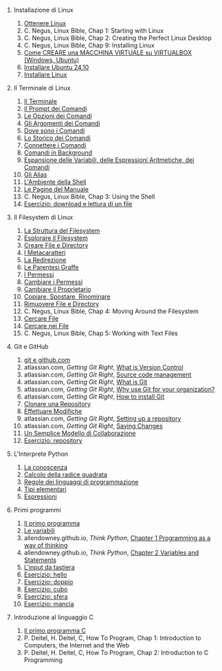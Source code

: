 1. Installazione di Linux

   1. [Ottenere Linux](./linux/install_linux/ottenere_linux.md)
   1. C. Negus, Linux Bible, Chap 1: Starting with Linux
   1. C. Negus, Linux Bible, Chap 2: Creating the Perfect Linux Desktop
   1. C. Negus, Linux Bible, Chap 9: Installing Linux
   1. [Come CREARE una MACCHINA VIRTUALE su VIRTUALBOX (Windows, Ubuntu)](https://youtu.be/ZdeGbnRkT_c?feature=shared)
   1. [Installare Ubuntu 24.10](https://youtu.be/POYlMKTV1Js?feature=shared)
   1. [Installare Linux](./linux/install_linux/installazione.md)

1. Il Terminale di Linux

   1. [Il Terminale](./linux/terminale_linux/terminale.md)
   1. [Il Prompt dei Comandi](./linux/terminale_linux/prompt.md)
   1. [Le Opzioni dei Comandi](./linux/terminale_linux/opzioni.md)
   1. [Gli Argomenti dei Comandi](./linux/terminale_linux/argomenti.md)
   1. [Dove sono i Comandi](./linux/terminale_linux/dove.md)
   1. [Lo Storico dei Comandi](./linux/terminale_linux/storico.md)
   1. [Connettere i Comandi](./linux/terminale_linux/pipes.md)
   1. [Comandi in Background](./linux/terminale_linux/background.md)
   1. [Espansione delle Variabili, delle Espressioni Aritmetiche, dei Comandi](./linux/terminale_linux/espansione.md)
   1. [Gli Alias](./linux/terminale_linux/alias.md)
   1. [L'Ambiente della Shell](./linux/terminale_linux/ambiente.md)
   1. [Le Pagine del Manuale](./linux/terminale_linux/manuale.md)
   1. C. Negus, Linux Bible, Chap 3: Using the Shell
   1. [Esercizio: download e lettura di un file](./linux/terminale_linux/file.md)

1. Il Filesystem di Linux

   1. [La Struttura del Filesystem](./linux/filesystem_linux/struttura.md)
   1. [Esplorare il Filesystem](./linux/filesystem_linux/esplorare.md)
   1. [Creare File e Directory](./linux/filesystem_linux/directory.md)
   1. [I Metacaratteri](./linux/filesystem_linux/metacaratteri.md)
   1. [La Redirezione](./linux/filesystem_linux/redirezione.md)
   1. [Le Parentesi Graffe](./linux/filesystem_linux/graffe.md)
   1. [I Permessi](./linux/filesystem_linux/permessi.md)
   1. [Cambiare i Permessi](./linux/filesystem_linux/cambiare_permessi.md)
   1. [Cambiare il Proprietario](./linux/filesystem_linux/cambiare_proprietario.md)
   1. [Copiare, Spostare, Rinominare](./linux/filesystem_linux/cpmv.md)
   1. [Rimuovere File e Directory](./linux/filesystem_linux/rimuovere.md)
   1. C. Negus, Linux Bible, Chap 4: Moving Around the Filesystem
   1. [Cercare File](./linux/filesystem_linux/cercare.md)
   1. [Cercare nei File](./linux/filesystem_linux/grep.md)
   1. C. Negus, Linux Bible, Chap 5: Working with Text Files

1. Git e GitHub

   1. [git e github.com](./git/git_github.md)
   1. atlassian.com, _Getting Git Right_, [What is Version Control](https://www.atlassian.com/git/tutorials/what-is-version-control)
   1. atlassian.com, _Getting Git Right_, [Source code management](https://www.atlassian.com/git/tutorials/source-code-management)
   1. atlassian.com, _Getting Git Right_, [What is Git](https://www.atlassian.com/git/tutorials/what-is-git)
   1. atlassian.com, _Getting Git Right_, [Why use Git for your organization?](https://www.atlassian.com/git/tutorials/why-git)
   1. atlassian.com, _Getting Git Right_, [How to install Git](https://www.atlassian.com/git/tutorials/install-git)
   1. [Clonare una Repository](./git/clonare.md)
   1. [Effettuare Modifiche](./git/modificare.md)
   1. atlassian.com, _Getting Git Right_, [Setting up a repository](https://www.atlassian.com/git/tutorials/setting-up-a-repository)
   1. atlassian.com, _Getting Git Right_, [Saving Changes](https://www.atlassian.com/git/tutorials/saving-changes)
   1. [Un Semplice Modello di Collaborazione](./git/collaborare.md)
   1. [Esercizio: repository](./git/repo.md)

1. L'Interprete Python

   1. [La conoscenza](./interpretepy/conoscenza.md)
   1. [Calcolo della radice quadrata](./interpretepy/radice.md)
   1. [Regole dei linguaggi di programmazione](./interpretepy/regole.md)
   1. [Tipi elementari](./interpretepy/tipi.md)
   1. [Espressioni](./interpretepy/espressioni.md)

1. Primi programmi

   1. [Il primo programma](./primoprogramma/primo.md)
   1. [Le variabili](./primoprogramma/variabili.md)
   1. allendowney.github.io, _Think Python_,
      [Chapter 1 Programming as a way of thinking](https://allendowney.github.io/ThinkPython/chap01.html)
   1. allendowney.github.io, _Think Python_,
      [Chapter 2 Variables and Statements](https://allendowney.github.io/ThinkPython/chap02.html)
   1. [L'input da tastiera](./primoprogramma/input.md)
   1. [Esercizio: hello](./primoprogramma/hello.md)
   1. [Esercizio: doppio](./primoprogramma/doppio.md)
   1. [Esercizio: cubo](./primoprogramma/cubo.md)
   1. [Esercizio: sfera](./primoprogramma/sfera.md)
   1. [Esercizio: mancia](./primoprogramma/mancia.md)

1. Introduzione al linguaggio C
   1. [Il primo programma C](./introc/hello.md)
   1. P. Deitel, H. Deitel, C, How To Program, Chap 1: Introduction to Computers, the Internet and the Web
   1. P. Deitel, H. Deitel, C, How To Program, Chap 2: Introduction to C Programming

<!--- 1. [Diventare Utente Esperto di Linux (altre letture)](./poweruser_linux/altre_letture.md) -->

<!--- 1. [Diventare Amministratore di Linux](./sysadmin_linux/letture.md) -->

<!--- 1. Le pagine HTML -->

   <!--- 1.  [Struttura di una Pagina HTML](./html/dochtml.md)  -->
   <!--- 1.  [Gestione del Testo](./html/testo.md) -->
   <!--- 1.  [Collegamenti Ipertestuali](./html/links.md) -->
   <!--- 1.  [Le Liste](./html/lists.md) -->
   <!--- 1.  [Le Tabelle](./html/tables.md) -->
   <!--- 1.  [Tag Semantici](./html/semantic.md) -->
   <!--- 1.  [I Form](./html/forms.md) -->

   <!--- 1. [Esercizio: documento di testo]() -->
   <!--- 1. [Esercizio: form]() -->

   <!--- 1. Approfondimenti HTML Inserire qui le letture consigliate, HTML Dog Intermediate e Advanced -->
